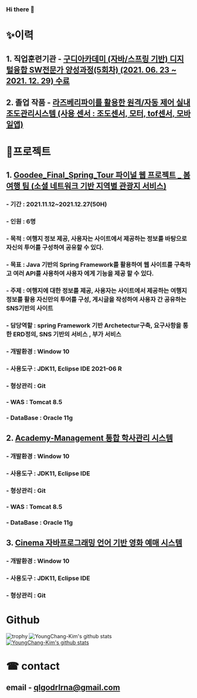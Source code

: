 ### Hi there 👋

# ✨이력
## 1. 직업훈련기관 - [구디아카데미 (자바/스프링 기반) 디지털융합 SW전문가 양성과정(5회차) (2021. 06. 23 ~ 2021. 12. 29) 수료](https://www.gdu.co.kr/process/process_010100.html?bmain=view&uid=37&mode=1) 
## 2. 졸업 작품 - [라즈베리파이를 활용한 원격/자동 제어 실내 조도관리시스템 (사용 센서 : 조도센서, 모터, tof센서, 모바일앱)](https://github.com/FancySunshine/RPi-LED_Curtain-)

# 🎈프로젝트
## 1. [Goodee_Final_Spring_Tour 파이널 웹 프로젝트 _ 봄여행 팀 (소셜 네트워크 기반 지역별 관광지 서비스)](https://github.com/AllSetSimon/Goodee_Final_Spring_Tour)
### - 기간 : 2021.11.12~2021.12.27(50H)
### - 인원 : 6명
### - 목적 : 여행지 정보 제공, 사용자는 사이트에서 제공하는 정보를 바탕으로 자신의 투어를 구성하여 공유할 수 있다.
### - 목표 : Java 기반의 Spring Framework를 활용하여 웹 사이트를 구축하고 여러 API를 사용하여 사용자 에게 기능을 제공 할 수 있다.
### - 주제 : 여행지에 대한 정보를 제공, 사용자는 사이트에서 제공하는 여행지 정보를 활용 자신만의 투어를 구성, 게시글을 작성하여 사용자 간 공유하는 SNS기반의 사이트
### - 담당역할 : spring Framework 기반 Archetectur구축, 요구사항을 통한 ERD정의, SNS 기반의 서비스 , 부가 서비스
### - 개발환경 : Window 10
### - 사용도구 : JDK11, Eclipse IDE 2021-06 R
### - 형상관리 : Git
### - WAS : Tomcat 8.5
### - DataBase : Oracle 11g

## 2. [Academy-Management 통합 학사관리 시스템](https://github.com/academy-management/management)
### - 개발환경 : Window 10
### - 사용도구 : JDK11, Eclipse IDE 
### - 형상관리 : Git
### - WAS : Tomcat 8.5
### - DataBase : Oracle 11g


## 3. [Cinema 자바프로그래밍 언어 기반 영화 예매 시스템](https://github.com/cinemazz/Cinema)
### - 개발환경 : Window 10
### - 사용도구 : JDK11, Eclipse IDE 
### - 형상관리 : Git

# Github
![trophy](https://github-profile-trophy.vercel.app/?username=YoungChang-Kim)
![YoungChang-Kim's github stats](https://github-readme-stats.vercel.app/api?username=YoungChang-Kim&show_icons=true)
[![YoungChang-Kim's github stats](https://github-readme-stats.vercel.app/api/top-langs/?username=YoungChang-Kim&show_icons=true&hide_border=true&title_color=004386&icon_color=004386&layout=compact)](https://github.com/YoungChang-Kim)

# ☎ contact
## email - qlgodrlrna@gmail.com
<!--
**YoungChang-Kim/YoungChang-Kim** is a ✨ _special_ ✨ repository because its `README.md` (this file) appears on your GitHub profile.

Here are some ideas to get you started:

- 🔭 I’m currently working on ...
- 🌱 I’m currently learning ...
- 👯 I’m looking to collaborate on ...
- 🤔 I’m looking for help with ...
- 💬 Ask me about ...
- 📫 How to reach me: ...
- 😄 Pronouns: ...
- ⚡ Fun fact: ...
-->
